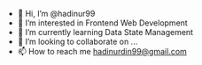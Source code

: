 - 👋 Hi, I’m @hadinur99
- 👀 I’m interested in Frontend Web Development
- 🌱 I’m currently learning Data State Management
- 💞️ I’m looking to collaborate on ...
- 📫 How to reach me hadinurdin99@gmail.com

<!---
hadinur99/hadinur99 is a ✨ special ✨ repository because its `README.md` (this file) appears on your GitHub profile.
You can click the Preview link to take a look at your changes.
--->
